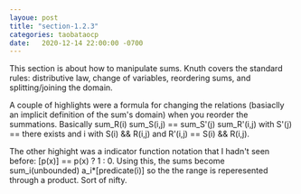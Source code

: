 ```yaml
---
layoue: post
title: "section-1.2.3"
categories: taobataocp
date:   2020-12-14 22:00:00 -0700
---
```



This section is about how to manipulate sums.  Knuth covers the standard rules: distributive law, change of variables, reordering sums, and splitting/joining the domain.

A couple of highlights were a formula for changing the relations (basiaclly an implicit definition of the sum's domain) when you reorder the summations.  Basically sum_R(i) sum_S(i,j)  == sum_S'(j) sum_R'(i,j)  with S'(j) == there exists and i with S(i) && R(i,j) and R'(i,j) == S(i) && R(i,j).

The other highight was a indicator function notation that I hadn't seen before: [p(x)] == p(x) ? 1 : 0.  Using this, the sums become sum_i(unbounded) a_i*[predicate(i)] so the the range is reperesented through a product.  Sort of nifty.
